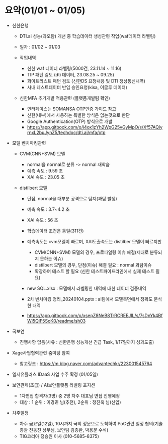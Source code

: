 # 요약(01/01 ~ 01/05)

    
* 신한은행
    * DTI.ai 성능(과오탐) 개선 중 학습데이터 생성관련 작업(waf데이터 라벨링)
    
    * 일자 : 01/02 ~ 01/03

    * 작업내역
        * 신한 waf 데이터 라벨링(5000건, 23.11.14 ~ 11.16)
        * TIP 패턴 검토 (dti 데이터, 23.08.25 ~ 09.25) 
        * 화이트리스트 패턴 검토 (신한DS 요청내용 및 DTI 정상통신내역)
        * 사내 테스트데이터 반입 승인요청(kisa, 이글루 데이터)

    * 신한MFA 추가개발 적용관련 (플랫폼개발팀 확인)
        * 인터페이스는 SOMANSA OTP인증 가이드 참고
        * 신한(내부)에서 사용하는 특별한 방식은 없는것으로 판단
        * Google Authentication(OTP) 방식으로 개발
        * https://app.gitbook.com/o/i4ox1zYh2WpG25vGyMpO/s/Xf57AQlyrnxL2buJynZ5/techdoc/dti.ai/mfa/otp

    
* 모델 벤치마킹관련
    *  CVM(CNN+SVM) 모델
        * normal을 normal로 분류 -> normal 재학습
        * 예측 속도 : 9.59 초
        * XAI 속도 : 23.05 초

    * distilbert 모델
        * 단점, normal을 대부분 공격으로 탐지(과탐 발생)                
        * 예측 속도 : 3.7~4.2 초
        * XAI 속도 : 56 초      

        * 학습데이터 조건은 동일(311건)
        * 예측속도는 cvm모델이 빠르며, XAI도출속도는 distilber 모델이 빠르지만    
          - CVM(CNN+SVM) 모델의 경우, 프로파일링 이슈 해결(제대로 분류되지 못하는 이슈)    
          - distilbert 모델의 경우, 단점(이슈) 해결 필요 : normal 과탐이슈     
          - 확장하여 테스트 할 필요 (신한 테스트파이프라인에서 실제 테스트 필요)    

        * new SQL.xlsx : 모델에서 라벨링한 내역에 대한 데이터 검증내역    
        * 2차 벤차마킹 정리_20240104.pptx : ai팀에서 모델측면에서 정확도 분석한 내역    
        * https://app.gitbook.com/o/xsepZ8NeB8TrRCREEJlL/s/7sDnYk4BfWi5QIF5SoK0/readme/sh03    

    
* 국보연
    * 진행사항 없음(사유 : 신한은행 성능개선 긴급 Task, 1/17일까지 성과도출)

* Xage사업협력관련 줌미팅 참여
    * 참고링크 : https://m.blog.naver.com/advantechkr/223001545764

* 엘지유플러스 IDaaS 사업 수주 확정 (01/05일)

* 보안관제(초급) / AI보안플랫폼 라벨링 포지션
    * 1차면접 합격자(3명) 중 2명 차주 대표님 면접 진행예정
    * 대상 : 1 순위 : 이경민 님(추천), 2순위 : 정진욱 님(신입)


* 차주일정
    * 차주 금요일(12일), 10시까지 국회 정문으로 도착하여 PoC관련 일정 협의(기술총괄 전동진 상무님, 보안팀 김종환, 박용문 수석) 
    * TIG코리아 정승원 이사 (010-5685-8375)